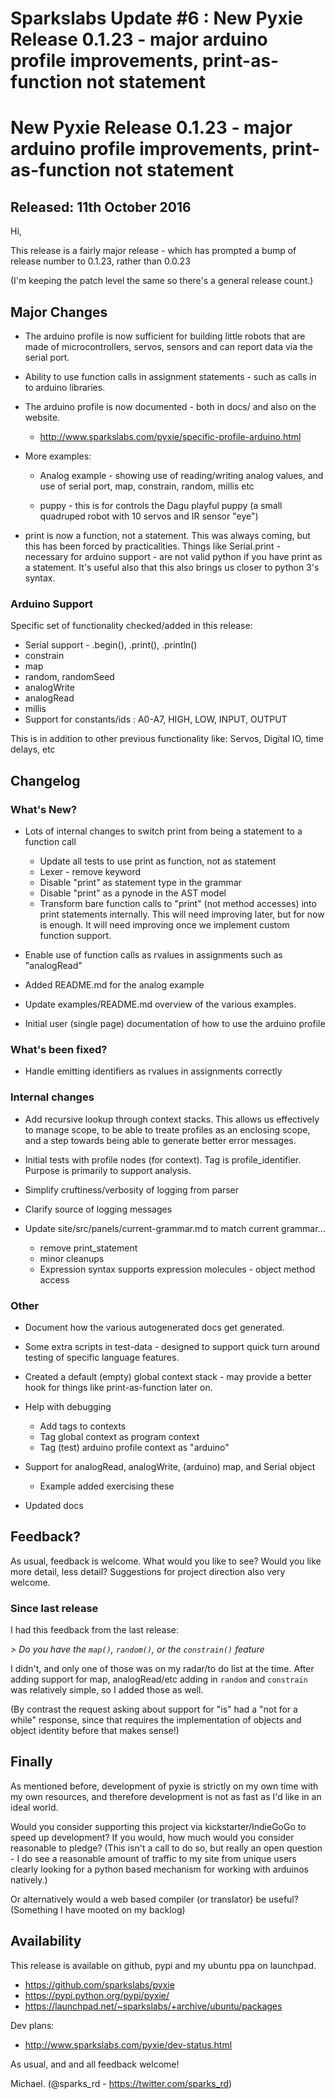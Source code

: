 # Sparkslabs Update #6 : New Pyxie Release 0.1.23 - major arduino profile improvements, print-as-function not statement

# New Pyxie Release 0.1.23 - major arduino profile improvements, print-as-function not statement

## Released: 11th October 2016

Hi,

This release is a fairly major release - which has prompted a bump of
release number to 0.1.23, rather than 0.0.23

(I'm keeping the patch level the same so there's a general release count.)


## Major Changes

* The arduino profile is now sufficient for building little robots that are
  made of microcontrollers, servos, sensors and can report data via the serial
  port.

* Ability to use function calls in assignment statements - such as calls in
  to arduino libraries.

* The arduino profile is now documented - both in docs/ and also on the website.
    * http://www.sparkslabs.com/pyxie/specific-profile-arduino.html

* More examples:

    * Analog example - showing use of reading/writing analog values, and use
      of serial port, map, constrain, random, millis etc

    * puppy - this is for controls the Dagu playful puppy (a small quadruped
      robot with 10 servos and IR sensor "eye")

* print is now a function, not a statement. This was always coming, but
  this has been forced by practicalities. Things like Serial.print - necessary
  for arduino support - are not valid python if you have print as a statement.
  It's useful also that this also brings us closer to python 3's syntax.


### Arduino Support

Specific set of functionality checked/added in this release:

* Serial support - .begin(), .print(), .println()
* constrain
* map
* random, randomSeed
* analogWrite
* analogRead
* millis
* Support for constants/ids : A0-A7, HIGH, LOW, INPUT, OUTPUT

This is in addition to other previous functionality like:  Servos, Digital IO, time delays, etc



## Changelog

### What's New?

* Lots of internal changes to switch print from being a statement
  to a function call
    - Update all tests to use print as function, not as statement
    - Lexer - remove keyword
    - Disable "print" as statement type in the grammar
    - Disable "print" as a pynode in the AST model
    - Transform bare function calls to "print" (not method accesses)
      into print statements internally. This will need improving
      later, but for now is enough. It will need improving once we
      implement custom function support.

* Enable use of function calls as rvalues in assignments such as "analogRead"

* Added README.md for the analog example

* Update examples/README.md overview of the various examples.

* Initial user (single page) documentation of how to use the arduino profile


### What's been fixed?

* Handle emitting identifiers as rvalues in assignments correctly


### Internal changes

* Add recursive lookup through context stacks. This allows us effectively to
  manage scope, to be able to treate profiles as an enclosing scope, and a step
  towards being able to generate better error messages.

* Initial tests with profile nodes (for context). Tag is profile_identifier.
  Purpose is primarily to support analysis.

* Simplify cruftiness/verbosity of logging from parser

* Clarify source of logging messages

* Update site/src/panels/current-grammar.md to match current grammar...
  - remove print_statement
  - minor cleanups
  - Expression syntax supports expression molecules - object method access


### Other

* Document how the various autogenerated docs get generated.

* Some extra scripts in test-data - designed to support quick turn around
  testing of specific language features.

* Created a default (empty) global context stack - may provide a better hook
  for things like print-as-function later on.

* Help with debugging
  * Add tags to contexts
  * Tag global context as program context
  * Tag (test) arduino profile context as "arduino"

* Support for analogRead, analogWrite, (arduino) map, and Serial object
  - Example added exercising these

* Updated docs


## Feedback?

As usual, feedback is welcome.  What would you like to see?  Would you like
more detail, less detail?  Suggestions for project direction also very
welcome.


### Since last release

I had this feedback from the last release:

*> Do you have the `map()`, `random()`, or the `constrain()` feature*

I didn't, and only one of those was on my radar/to do list at the time. After
adding support for map, analogRead/etc adding in `random` and `constrain` was
relatively simple, so I added those as well.

(By contrast the request asking about support for "is" had a "not for a
while" response, since that requires the implementation of objects and object
identity  before that makes sense!)


## Finally

As mentioned before, development of pyxie is strictly on my own time with
my own resources, and therefore development is not as fast as I'd like in
an ideal world.

Would you consider supporting this project via kickstarter/IndieGoGo to
speed up development?  If you would, how much would you consider reasonable
to pledge? (This isn't a call to do so, but really an open question - I do
see a reasonable amount of traffic to my site from unique users clearly
looking for a python based mechanism for working with arduinos natively.)

Or alternatively would a web based compiler (or translator) be useful? (Something I
have mooted on my backlog)


## Availability

This release is available on github, pypi and my ubuntu ppa on launchpad.

* https://github.com/sparkslabs/pyxie
* https://pypi.python.org/pypi/pyxie/
* https://launchpad.net/~sparkslabs/+archive/ubuntu/packages

Dev plans:

* http://www.sparkslabs.com/pyxie/dev-status.html

As usual, and and all feedback welcome!


Michael. (@sparks_rd - https://twitter.com/sparks_rd)


